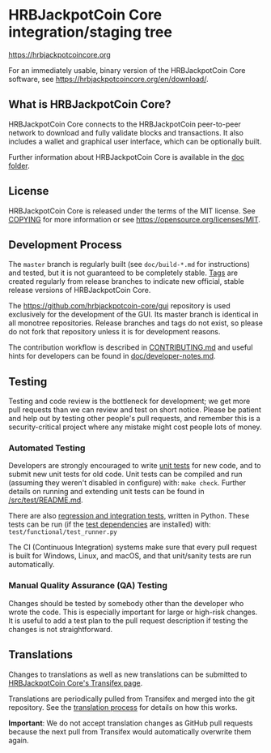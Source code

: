 HRBJackpotCoin Core integration/staging tree
=====================================

https://hrbjackpotcoincore.org

For an immediately usable, binary version of the HRBJackpotCoin Core software, see
https://hrbjackpotcoincore.org/en/download/.

What is HRBJackpotCoin Core?
---------------------

HRBJackpotCoin Core connects to the HRBJackpotCoin peer-to-peer network to download and fully
validate blocks and transactions. It also includes a wallet and graphical user
interface, which can be optionally built.

Further information about HRBJackpotCoin Core is available in the [doc folder](/doc).

License
-------

HRBJackpotCoin Core is released under the terms of the MIT license. See [COPYING](COPYING) for more
information or see https://opensource.org/licenses/MIT.

Development Process
-------------------

The `master` branch is regularly built (see `doc/build-*.md` for instructions) and tested, but it is not guaranteed to be
completely stable. [Tags](https://github.com/hrbjackpotcoin/hrbjackpotcoin/tags) are created
regularly from release branches to indicate new official, stable release versions of HRBJackpotCoin Core.

The https://github.com/hrbjackpotcoin-core/gui repository is used exclusively for the
development of the GUI. Its master branch is identical in all monotree
repositories. Release branches and tags do not exist, so please do not fork
that repository unless it is for development reasons.

The contribution workflow is described in [CONTRIBUTING.md](CONTRIBUTING.md)
and useful hints for developers can be found in [doc/developer-notes.md](doc/developer-notes.md).

Testing
-------

Testing and code review is the bottleneck for development; we get more pull
requests than we can review and test on short notice. Please be patient and help out by testing
other people's pull requests, and remember this is a security-critical project where any mistake might cost people
lots of money.

### Automated Testing

Developers are strongly encouraged to write [unit tests](src/test/README.md) for new code, and to
submit new unit tests for old code. Unit tests can be compiled and run
(assuming they weren't disabled in configure) with: `make check`. Further details on running
and extending unit tests can be found in [/src/test/README.md](/src/test/README.md).

There are also [regression and integration tests](/test), written
in Python.
These tests can be run (if the [test dependencies](/test) are installed) with: `test/functional/test_runner.py`

The CI (Continuous Integration) systems make sure that every pull request is built for Windows, Linux, and macOS,
and that unit/sanity tests are run automatically.

### Manual Quality Assurance (QA) Testing

Changes should be tested by somebody other than the developer who wrote the
code. This is especially important for large or high-risk changes. It is useful
to add a test plan to the pull request description if testing the changes is
not straightforward.

Translations
------------

Changes to translations as well as new translations can be submitted to
[HRBJackpotCoin Core's Transifex page](https://www.transifex.com/hrbjackpotcoin/hrbjackpotcoin/).

Translations are periodically pulled from Transifex and merged into the git repository. See the
[translation process](doc/translation_process.md) for details on how this works.

**Important**: We do not accept translation changes as GitHub pull requests because the next
pull from Transifex would automatically overwrite them again.
